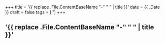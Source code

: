 +++
title = '{{ replace .File.ContentBaseName "-" " " | title }}'
date = {{ .Date }}
draft = false
tags = ['']
+++

## '{{ replace .File.ContentBaseName "-" " " | title }}'
